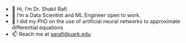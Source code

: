 - 👋 Hi, I’m Dr. Shakil Rafi
- 👀 I’m a Data Scientist and ML Engineer open to work.
- 🌱 I did my PhD on the use of artificial neural networks to approximate differential equations
- 📫 Reach me at sarafi@uark.edu

<!---
2shakilrafi/2shakilrafi is a ✨ special ✨ repository because its `README.md` (this file) appears on your GitHub profile.
You can click the Preview link to take a look at your changes.
--->
